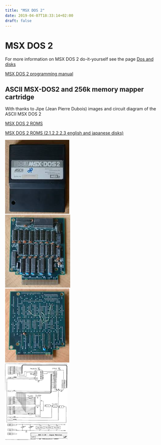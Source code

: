 ```yaml
---
title: "MSX DOS 2"
date: 2019-04-07T18:33:14+02:00
draft: false
---
```



# MSX DOS 2

For more information on MSX DOS 2 do-it-yourself see the page
[Dos and disks](/do-it-yourself/dos-and-disks/)

[MSX DOS 2 programming manual](https://files.techinfo.newmsx.nl/technical-info/msx-dos-2/msxdos22.zip)

## ASCII MSX-DOS2 and 256k memory mapper cartridge

With thanks to Jipe (Jean Pierre Dubois) images and circuit diagram of the
ASCII MSX DOS 2

[MSX DOS 2 ROMS](https://files.techinfo.newmsx.nl/technical-info/msx-dos-2/rom-dos22ascii.zip)

[MSX DOS 2 ROMS (2.1.2.2.2.3 english and japanese disks)](https://files.techinfo.newmsx.nl/technical-info/msx-dos-2/msxdos22complete.zip)

![asciidos](images/asciidios1.jpg)  
![asciidos](images/asciidios2.jpg)  
![asciidos](images/asciidios3.jpg)  
![asciidos](images/asciidios4.png)